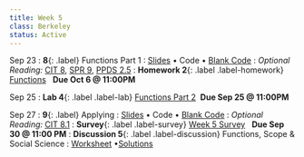 ```yaml
---
title: Week 5 
class: Berkeley
status: Active
---
```


Sep 23
: **8**{: .label} Functions Part 1
  : [Slides](https://docs.google.com/presentation/d/1quIuRjNKan_dtiFTVhYv2pb3JNuG1bba80GHHPQmKfQ/edit?usp=sharing) &#8226; Code &#8226; [Blank Code](https://datahub.berkeley.edu/hub/user-redirect/git-pull?repo=https%3A%2F%2Fgithub.com%2Fdata-6-berkeley%2Fmaterials-fa24&branch=main&urlpath=tree%2Fmaterials-fa24%2Flectures%2Flec11%2Flec11-blank.ipynb)
: *Optional Reading:* [CIT 8](https://inferentialthinking.com/chapters/08/Functions_and_Tables.html), [SPR 9](https://cs.stanford.edu/people/nick/py/python-function.html), [PPDS 2.5](https://www.tomasbeuzen.com/python-programming-for-data-science/chapters/chapter2-loops-functions.html#functions)
: **Homework 2**{: .label .label-homework} [Functions](https://datahub.berkeley.edu/hub/user-redirect/git-pull?repo=https%3A%2F%2Fgithub.com%2Fdata-6-berkeley%2Fmaterials-fa24&branch=main&urlpath=tree%2Fmaterials-fa24%2Fhw%2Fhw02%2Fhw02.ipynb) &nbsp; **Due Oct 6 @ 11:00PM**

Sep 25
: **Lab 4**{: .label .label-lab} [Functions Part 2](https://datahub.berkeley.edu/hub/user-redirect/git-pull?repo=https%3A%2F%2Fgithub.com%2Fdata-6-berkeley%2Fmaterials-fa24&branch=main&urlpath=tree%2Fmaterials-fa24%2Flabs%2Flab04%2Flab04.ipynb) &nbsp;**Due Sep 25 @ 11:00PM**

Sep 27
: **9**{: .label}  Applying
  : [Slides](https://docs.google.com/presentation/d/1koMnI_0NtvHZGMCBEqkkuNty50pzu9agoAHifhmkzLY/edit?usp=sharing) &#8226; Code &#8226; [Blank Code](https://datahub.berkeley.edu/hub/user-redirect/git-pull?repo=https%3A%2F%2Fgithub.com%2Fdata-6-berkeley%2Fmaterials-fa24&branch=main&urlpath=tree%2Fmaterials-fa24%2Flectures%2Flec09%2Flec09-blank.ipynb)
: *Optional Reading:* [CIT 8.1](https://inferentialthinking.com/chapters/08/1/Applying_a_Function_to_a_Column.html)
: **Survey**{: .label .label-survey} [Week 5 Survey](https://forms.gle/RMdhuUcyFWHUdiaj9) &nbsp; **Due Sep 30 @ 11:00 PM**
: **Discussion 5**{: .label .label-discussion} Functions, Scope & Social Science
  : [Worksheet](https://drive.google.com/file/d/1LNLX52yRT0pIXc4mwzo3SOUr5WcRLTdY/view?usp=sharing) &#8226;[Solutions](https://drive.google.com/file/d/1agUDfiTui3lxIesc75hIvxWIMxvNgYPa/view?usp=sharing)

